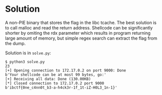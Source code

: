 # Solution

A non-PIE binary that stores the flag in the libc tcache. The best solution is to call malloc and read the return address. Shellcode can be significantly shorter by omiting the rdx parameter which results in program returning large amount of memory, but simple regex search can extract the flag from the dump.

Solution is in `solve.py`:
```
$ python3 solve.py 
23
[+] Opening connection to 172.17.0.2 on port 9000: Done
b'Your shellcode can be at most 99 bytes, go:'
[+] Receiving all data: Done (130.00KB)
[*] Closed connection to 172.17.0.2 port 9000
b'ibctf{0ne_c4nn0t_b3-a-h4ck3r-1f_1t-iZ-H0L3_1n-1}'
```
